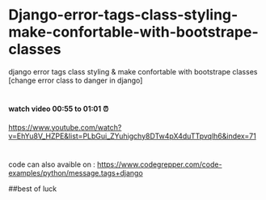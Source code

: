 # Django-error-tags-class-styling-make-confortable-with-bootstrape-classes
django error tags class styling &amp; make confortable with bootstrape classes [change error class to danger in django]

#

#### watch video 00:55 to 01:01 :alarm_clock:
https://www.youtube.com/watch?v=EhYu8V_HZPE&list=PLbGui_ZYuhigchy8DTw4pX4duTTpvqlh6&index=71

#

code can also avaible on : https://www.codegrepper.com/code-examples/python/message.tags+django

##best of luck
